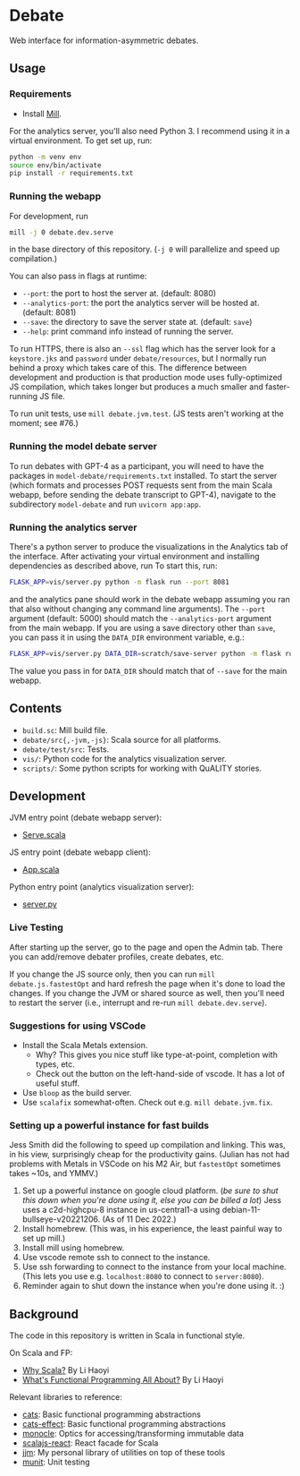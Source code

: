 # Debate
Web interface for information-asymmetric debates.

## Usage

### Requirements
* Install [Mill](https://com-lihaoyi.github.io/mill/mill/Intro_to_Mill.html).

For the analytics server, you'll also need Python 3.
I recommend using it in a virtual environment. To get set up, run:
```bash
python -m venv env
source env/bin/activate
pip install -r requirements.txt
```

### Running the webapp

For development, run
```bash
mill -j 0 debate.dev.serve
```
in the base directory of this repository. (`-j 0` will parallelize and speed up compilation.)

You can also pass in flags at runtime:
* `--port`: the port to host the server at. (default: 8080)
* `--analytics-port`: the port the analytics server will be hosted at. (default: 8081)
* `--save`: the directory to save the server state at. (default: `save`)
* `--help`: print command info instead of running the server.

To run HTTPS, there is also an `--ssl` flag which has the server look for a `keystore.jks` and
`password` under `debate/resources`, but I normally run behind a proxy which takes care of this.
The difference between development and production is that production mode uses fully-optimized JS
compilation, which takes longer but produces a much smaller and faster-running JS file.

To run unit tests, use `mill debate.jvm.test`. (JS tests aren't working at the moment; see #76.)

### Running the model debate server

To run debates with GPT-4 as a participant, you will need to have the packages in `model-debate/requirements.txt` installed. To start the server (which formats and processes POST requests sent from the main Scala webapp, before sending the debate transcript to GPT-4), navigate to the subdirectory `model-debate` and run `uvicorn app:app`.

### Running the analytics server

There's a python server to produce the visualizations in the Analytics tab of the interface.
After activating your virtual environment and installing dependencies as described above, run
To start this, run:
```bash
FLASK_APP=vis/server.py python -m flask run --port 8081
```
and the analytics pane should work in the debate webapp assuming you ran that also without changing
any command line arguments). The `--port` argument (default: 5000) should match the `--analytics-port` argument
from the main webapp. If you are using a save directory other than `save`, you can pass it in
using the `DATA_DIR` environment variable, e.g.:
```bash
FLASK_APP=vis/server.py DATA_DIR=scratch/save-server python -m flask run --port 8081
```
The value you pass in for `DATA_DIR` should match that of `--save` for the main webapp.

## Contents

* `build.sc`: Mill build file.
* `debate/src{,-jvm,-js}`: Scala source for all platforms.
* `debate/test/src`: Tests.
* `vis/`: Python code for the analytics visualization server.
* `scripts/`: Some python scripts for working with QuALITY stories.

## Development

JVM entry point (debate webapp server):
* [Serve.scala](debate/src-jvm/Serve.scala)

JS entry point (debate webapp client):
* [App.scala](debate/src-js/App.scala)

Python entry point (analytics visualization server):
* [server.py](vis/server.py)

### Live Testing

After starting up the server, go to the page and open the Admin tab.
There you can add/remove debater profiles, create debates, etc.

If you change the JS source only, then you can run `mill debate.js.fastestOpt` and hard refresh the
page when it's done to load the changes. If you change the JVM or shared source as well, then
you'll need to restart the server (i.e., interrupt and re-run `mill debate.dev.serve`).

### Suggestions for using VSCode

- Install the Scala Metals extension.
  - Why? This gives you nice stuff like type-at-point, completion with types, etc.
  - Check out the button on the left-hand-side of vscode. It has a lot of useful stuff.
- Use `bloop` as the build server.
- Use `scalafix` somewhat-often. Check out e.g. `mill debate.jvm.fix`.

### Setting up a powerful instance for fast builds

 Jess Smith did the following to speed up compilation and linking. This was, in his view, surprisingly cheap for the productivity gains. (Julian has not had problems with Metals in VSCode on his M2 Air, but `fastestOpt` sometimes takes ~10s, and YMMV.)

 1. Set up a powerful instance on google cloud platform. (*be sure to shut this down when you're done using it, else you can be billed a lot*) Jess uses a c2d-highcpu-8 instance in us-central1-a using debian-11-bullseye-v20221206. (As of 11 Dec 2022.)
 2. Install homebrew. (This was, in his experience, the least painful way to set up mill.)
 1. Install mill using homebrew.
 4. Use vscode remote ssh to connect to the instance.
 5. Use ssh forwarding to connect to the instance from your local machine. (This lets you use e.g. `localhost:8080` to connect to `server:8080`).
 6. Reminder again to shut down the instance when you're done using it. :)

## Background

The code in this repository is written in Scala in functional style.

On Scala and FP:
* [Why Scala?](http://www.lihaoyi.com/post/FromFirstPrinciplesWhyScala.html) By Li Haoyi
* [What's Functional Programming All About?](https://www.lihaoyi.com/post/WhatsFunctionalProgrammingAllAbout.html) By Li Haoyi

Relevant libraries to reference:
* [cats](https://typelevel.org/cats/): Basic functional programming abstractions
* [cats-effect](https://typelevel.org/cats-effect/): Basic functional programming abstractions
* [monocle](https://www.optics.dev/Monocle/): Optics for accessing/transforming immutable data
* [scalajs-react](https://github.com/japgolly/scalajs-react): React facade for Scala
* [jjm](https://github.com/julianmichael/jjm): My personal library of utilities on top of these tools
* [munit](https://scalameta.org/munit/): Unit testing
